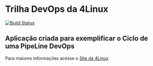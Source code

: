 # Trilha DevOps da 4Linux

<!-- Altere a Flag abaixo com sua URL do Travis -->
[![Build Status](https://travis-ci.org/thiagorchaves/DevOpsLab-HelloWorld.svg?branch=master)](https://travis-ci.org/thiagorchaves/DevOpsLab-HelloWorld)

## Aplicação criada para exemplificar o Ciclo de uma PipeLine DevOps


Para maiores informações acesse o [Site da 4Linux](https://www.4linux.com.br/cursos/devops)
